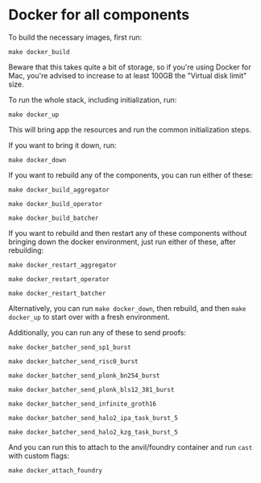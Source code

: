 # Docker for all components

To build the necessary images, first run:

```shell
make docker_build
```

Beware that this takes quite a bit of storage, so if you're using Docker for Mac, you're advised to increase to at least 100GB the "Virtual disk limit" size.

To run the whole stack, including initialization, run:

```shell
make docker_up
```

This will bring app the resources and run the common initialization steps.

If you want to bring it down, run:

```shell
make docker_down
```

If you want to rebuild any of the components, you can run either of these:

```shell
make docker_build_aggregator
```

```shell
make docker_build_operator
```

```shell
make docker_build_batcher
```

If you want to rebuild and then restart any of these components without bringing down the docker environment, just run either of these, after rebuilding:

```shell
make docker_restart_aggregator
```

```shell
make docker_restart_operator
```

```shell
make docker_restart_batcher
```

Alternatively, you can run `make docker_down`, then rebuild, and then `make docker_up` to start over with a fresh environment.

Additionally, you can run any of these to send proofs:

```shell
make docker_batcher_send_sp1_burst
```

```shell
make docker_batcher_send_risc0_burst
```

```shell
make docker_batcher_send_plonk_bn254_burst
```

```shell
make docker_batcher_send_plonk_bls12_381_burst
```

```shell
make docker_batcher_send_infinite_groth16
```

```shell
make docker_batcher_send_halo2_ipa_task_burst_5
```

```shell
make docker_batcher_send_halo2_kzg_task_burst_5
```

And you can run this to attach to the anvil/foundry container and run `cast` with custom flags:

```shell
make docker_attach_foundry
```

